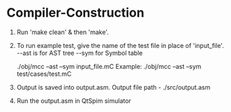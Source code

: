 # Compiler-Construction
1. Run 'make clean' & then 'make'.
2. To run example test, give the name of the test file in place of 'input_file'.
	--ast is for AST tree
	--sym for Symbol table

	  ./obj/mcc –ast –sym input_file.mC
	  Example: ./obj/mcc –ast –sym  test/cases/test.mC

3. Output is saved into output.asm. 
	Output file path - ./src/output.asm
4. Run the output.asm in QtSpim simulator
